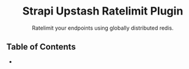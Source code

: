 <div align="center">
<h1>Strapi Upstash Ratelimit Plugin</h1>
	
<p style="margin-top: 0;">Ratelimit your endpoints using globally distributed redis.</p>
	
</div>

## Table of Contents

-
